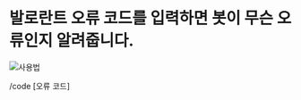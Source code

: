 # 발로란트 오류 코드를 입력하면 봇이 무슨 오류인지 알려줍니다.

![사용법](https://cdn.discordapp.com/attachments/861083535276507147/1014097818727743530/unknown.png)

/code [오류  코드]
